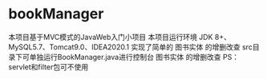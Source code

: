 # bookManager
本项目基于MVC模式的JavaWeb入门小项目
本项目运行环境 JDK 8+、MySQL5.7、Tomcat9.0、IDEA2020.1
实现了简单的 图书实体 的增删改查
src目录下可单独运行BookManager.java进行控制台 图书实体 的增删改查
PS：servlet和filter包可不使用
